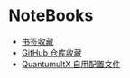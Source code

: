 # NoteBooks

- [书签收藏](./Bookmarks.md)
- [GitHub 仓库收藏](./GitHub_Repositories.md)
- [QuantumultX 自用配置文件](./QuantumultX.conf)